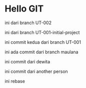 # Hello GIT

ini dari branch UT-002

ini dari branch UT-001-initial-project

ini commit kedua dari branch UT-001

ini ada commit dari branch maulana 

ini commit dari dewita

ini commit dari another person


ini rebase 
